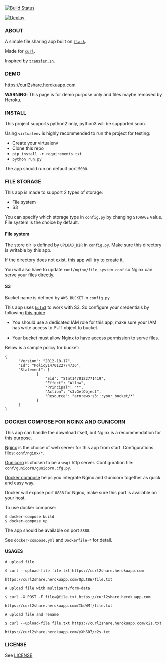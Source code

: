 [![Build Status](https://travis-ci.org/cuongnv23/curl2share.svg?branch=master)](https://travis-ci.org/cuongnv23/curl2share)

[![Deploy](https://www.herokucdn.com/deploy/button.svg)](https://heroku.com/deploy?template=https://github.com/cuongnv23/curl2share)

### ABOUT

A simple file sharing app built on [`flask`](https://github.com/pallets/flask).

Made for [`curl`](https://curl.haxx.se/).

Inspired by [`transfer.sh`](https://github.com/dutchcoders/transfer.sh/).

### DEMO

https://curl2share.herokuapp.com

**WARNING**: This page is for demo purpose only and files maybe removed by Heroku.

### INSTALL

This project supports python2 only, python3 will be supported soon.

Using `virtualenv` is highly recommended to run the project for testing:

- Create your virtualenv
- Clone this repo
- `pip install -r requirements.txt`
- `python run.py`

The app should run on default port `5000`.

### FILE STORAGE

This app is made to support 2 types of storage:

- File system
- S3


You can specify which storage type in `config.py` by changing `STORAGE` value.
File system is the choice by default.

#### File system

The store dir is defined by `UPLOAD_DIR` in `config.py`. Make sure this
directory is writable by this app.

If the directory does not exist, this app will try to create it.

You will also have to update `conf/nginx/file_system.conf` so Nginx can serve
your files directly.

#### S3

Bucket name is defined by `AWS_BUCKET` in `config.py`

This app uses [`boto3`](https://github.com/boto/boto3) to work with S3. 
So configure your credentials by following [this guide](http://boto3.readthedocs.io/en/latest/guide/quickstart.html#configuration)


- You should use a dedicated IAM role for this app, make sure your IAM has write 
access to PUT object to bucket.

- Your bucket must allow Nginx to have access permission to serve files.

Below is a sample policy for bucket:

  ```
  {
        "Version": "2012-10-17",
        "Id": "Policy1470122774736",
        "Statement": [
                {
                    "Sid": "Stmt1470122771419",
                    "Effect": "Allow",
                    "Principal": "*",
                    "Action": "s3:GetObject",
                    "Resource": "arn:aws:s3:::your_bucket/*"
                }
        ]
  }
  ```


### DOCKER COMPOSE FOR NGINX AND GUNICORN

This app can handle the download itself, but Nginx is a recommendation for this
purpose.

[Nginx](https://github.com/nginx/nginx) is the choice of web server for this 
app from start. Configurations files: `conf/nginx/*`.

[Gunicorn](https://github.com/benoitc/gunicorn) is chosen to be a `wsgi` http 
server. Configuration file: `conf/gunicorn/gunicorn.cfg.py`.

[Docker compose](https://github.com/docker/compose) helps you integrate
Nginx and Gunicorn together as quick and easy way.

Docker will expose port `8888` for Nginx, make sure this port is available on 
your host.

To use docker compose:

```
$ docker-compose build
$ docker-compose up
```


The app should be available on port `8888`.

See `docker-compose.yml` and `Dockerfile-*` for detail.

#### USAGES 

```
# upload file 

$ curl --upload-file file.txt https://curl2share.herokuapp.com

https://curl2share.herokuapp.com/QpLt8W/file.txt

# upload file with multipart/form-data

$ curl -X POST -F file=@file.txt https://curl2share.herokuapp.com

https://curl2share.herokuapp.com/IboWMf/file.txt

# upload file and rename

$ curl --upload-file file.txt https://curl2share.herokuapp.com/c2s.txt

https://curl2share.herokuapp.com/yXhS07/c2s.txt
```

### LICENSE

See
[LICENSE](https://github.com/cuongnv23/curl2share/blob/master/LICENSE)
